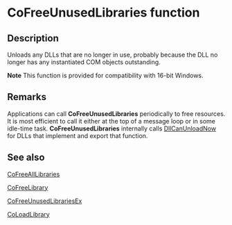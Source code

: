 # CoFreeUnusedLibraries function

## Description

Unloads any DLLs that are no longer in use, probably because the DLL no longer has any instantiated COM objects outstanding.

**Note** This function is provided for compatibility with 16-bit Windows.

## Remarks

Applications can call **CoFreeUnusedLibraries** periodically to free resources. It is most efficient to call it either at the top of a message loop or in some idle-time task. **CoFreeUnusedLibraries** internally calls [DllCanUnloadNow](https://learn.microsoft.com/windows/desktop/api/combaseapi/nf-combaseapi-dllcanunloadnow) for DLLs that implement and export that function.

## See also

[CoFreeAllLibraries](https://learn.microsoft.com/windows/desktop/api/objbase/nf-objbase-cofreealllibraries)

[CoFreeLibrary](https://learn.microsoft.com/windows/desktop/api/objbase/nf-objbase-cofreelibrary)

[CoFreeUnusedLibrariesEx](https://learn.microsoft.com/windows/desktop/api/combaseapi/nf-combaseapi-cofreeunusedlibrariesex)

[CoLoadLibrary](https://learn.microsoft.com/windows/desktop/api/objbase/nf-objbase-coloadlibrary)